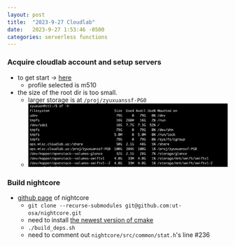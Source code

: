 ```yaml
---
layout: post
title:  "2023-9-27 Cloudlab"
date:   2023-9-27 1:53:46 -0500
categories: serverless functions
---
```

### Acquire cloudlab account and setup servers
- to get start -> [here](https://docs.cloudlab.us/getting-started.html)
	+ profile selected is m510
- the size of the root dir is too small.
	+ larger storage is at `/proj/zyuxuanssf-PG0` 
	+ ![here](/assets/2023-09-27/s1.png) 

### Build nightcore
- [github page](https://github.com/ut-osa/nightcore/tree/asplos-release) of nightcore
	+ `git clone --recurse-submodules git@github.com:ut-osa/nightcore.git`
	+ need to install [the newest version of cmake](https://cmake.org/download/)
	+ `./build_deps.sh`
	+ need to comment out `nightcore/src/common/stat.h`'s line #236 
